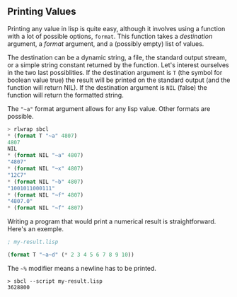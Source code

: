 ## Printing Values

Printing any value in lisp is quite easy, although it involves using a function with a lot of possible options, `format`. This function takes a _destination_ argument, a _format_ argument, and a (possibly empty) list of values.

The destination can be a dynamic string, a file, the standard output stream, or a simple string constant returned by the function. Let's interest ourselves in the two last possiblities. If the destination argument is `T` (the symbol for boolean value true) the result will be printed on the standard output (and the function will return NIL). If the destination argument is `NIL` (false) the function will return the formatted string.

The `"~a"` format argument allows for any lisp value. Other formats are possible.

```lisp
> rlwrap sbcl
* (format T "~a" 4807)
4807
NIL
* (format NIL "~a" 4807)
"4807"
* (format NIL "~x" 4807)
"12C7"
* (format NIL "~b" 4807)
"1001011000111"
* (format NIL "~f" 4807)
"4807.0"
* (format NIL "~f" 4807)
```

Writing a program that would print a numerical result is straightforward. Here's an exemple.
```lisp
; my-result.lisp

(format T "~a~d" (* 2 3 4 5 6 7 8 9 10))
```
The `~%` modifier means a newline has to be printed.
```
> sbcl --script my-result.lisp
3628800
```

